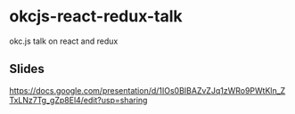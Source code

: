 # okcjs-react-redux-talk
okc.js talk on react and redux

## Slides
https://docs.google.com/presentation/d/1IOs0BIBAZvZJq1zWRo9PWtKln_ZTxLNz7Tg_gZp8El4/edit?usp=sharing
